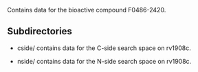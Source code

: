 Contains data for the bioactive compound F0486-2420.

## Subdirectories

- cside/ contains data for the C-side search space on rv1908c.

- nside/ contains data for the N-side search space on rv1908c.


